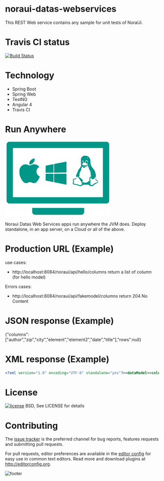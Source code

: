 # noraui-datas-webservices

This REST Web service contains any sample for unit tests of NoraUi.

# Travis CI status

[![Build Status](https://travis-ci.org/NoraUi/noraui-datas-webservices.svg?branch=master)](https://travis-ci.org/NoraUi/noraui-datas-webservices)

# Technology

* Spring Boot
* Spring Web
* TestNG
* Angular 4
* Travis CI

# Run Anywhere
![RunAnywhere](/screenshots/plateforme.png)

Noraui Datas Web Services apps run anywhere the JVM does. Deploy standalone, in an app server, on a Cloud or all of the above.

# Production URL (Example)

use cases:
* http://localhost:8084/noraui/api/hello/columns return a list of column (for hello model) 

Errors cases:
* http://localhost:8084/noraui/api/fakemodel/columns return 204 No Content


# JSON response (Example)

{"columns":["author","zip","city","element","element2","date","title"],"rows":null}

# XML response (Example)

```xml
<?xml version="1.0" encoding="UTF-8" standalone="yes"?><dataModel><columns>author</columns><columns>zip</columns><columns>city</columns><columns>element</columns><columns>element2</columns><columns>date</columns><columns>title</columns></dataModel>
```

# License

[![license](https://img.shields.io/github/license/NoraUi/noraui-datas-webservices.svg)](https://github.com/NoraUi/noraui-datas-webservices/blob/master/LICENSE)
BSD, See LICENSE for details

# Contributing

The [issue tracker](https://github.com/NoraUi/noraui-datas-webservices/issues) is the preferred channel for bug reports, features requests and submitting pull requests.

For pull requests, editor preferences are available in the [editor config](.editorconfig) for easy use in common text editors. Read more and download plugins at <http://editorconfig.org>.


![footer](https://noraui.github.io/img/end.png)

